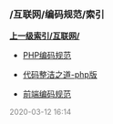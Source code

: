### /互联网/编码规范/索引


**[上一级索引/互联网/](/互联网/)**

- [PHP编码规范](/互联网/编码规范/PHP编码规范)

- [代码整洁之道-php版](/互联网/编码规范/代码整洁之道-php版)

- [前端编码规范](/互联网/编码规范/前端编码规范)


<font size=2 color='grey'> 2020-03-12 16:14 </font>

